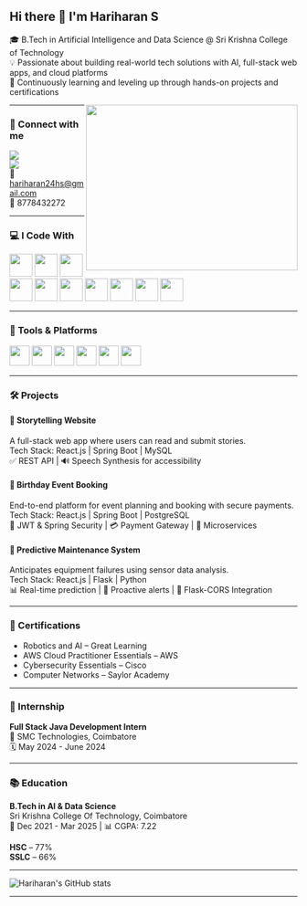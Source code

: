 ## Hi there 👋 I'm Hariharan S

🎓 B.Tech in Artificial Intelligence and Data Science @ Sri Krishna College of Technology  
💡 Passionate about building real-world tech solutions with AI, full-stack web apps, and cloud platforms  
🌱 Continuously learning and leveling up through hands-on projects and certifications  

<img align="right" width="370" height="290" src="https://i.pinimg.com/originals/47/f0/34/47f0342cec72b800463bf003eac1257e.gif">

---

### 🔗 Connect with me

[<img src="https://img.shields.io/badge/LinkedIn-0077B5?style=for-the-badge&logo=linkedin&logoColor=white" />](https://www.linkedin.com/in/hariharan-s24/)  
[<img src="https://img.shields.io/badge/GitHub-171515?style=for-the-badge&logo=github&logoColor=white" />](https://github.com/HARIHARANS24)  
📧 hariharan24hs@gmail.com  
📱 8778432272  

---

### 💻 I Code With

<img height="40" src="https://img.icons8.com/color/48/c-programming.png" /> 
<img height="40" src="https://img.icons8.com/color/48/java-coffee-cup-logo.png" /> 
<img height="40" src="https://img.icons8.com/color/48/html-5.png" /> 
<img height="40" src="https://img.icons8.com/color/48/css3.png" />
<img height="40" src="https://img.icons8.com/color/48/javascript--v1.png" />
<img height="40" src="https://img.icons8.com/officel/80/react.png" />
<img height="40" src="https://img.icons8.com/color/48/spring-logo.png" />
<img height="40" src="https://img.icons8.com/ios-filled/50/flask.png" />
<img height="40" src="https://img.icons8.com/color/48/mysql-logo.png" />
<img height="40" src="https://img.icons8.com/external-tal-revivo-shadow-tal-revivo/48/postgresql.png" />

---

### 🧰 Tools & Platforms

<img height="35" src="https://img.icons8.com/fluency/48/postman-api.png"/> 
<img height="35" src="https://img.icons8.com/color/48/figma.png"/> 
<img height="35" src="https://img.icons8.com/color/48/amazon-web-services.png"/> 
<img height="35" src="https://img.icons8.com/color/48/git.png"/> 
<img height="35" src="https://img.icons8.com/color/48/github.png"/> 
<img height="35" src="https://img.icons8.com/color/48/netlify.png"/>

---

### 🛠️ Projects

#### 📝 Storytelling Website
A full-stack web app where users can read and submit stories.  
Tech Stack: React.js | Spring Boot | MySQL  
✅ REST API | 🔊 Speech Synthesis for accessibility

#### 🎉 Birthday Event Booking
End-to-end platform for event planning and booking with secure payments.  
Tech Stack: React.js | Spring Boot | PostgreSQL  
🔐 JWT & Spring Security | 💳 Payment Gateway | 🧩 Microservices

#### 🔧 Predictive Maintenance System
Anticipates equipment failures using sensor data analysis.  
Tech Stack: React.js | Flask | Python  
📊 Real-time prediction | 🚨 Proactive alerts | 🔁 Flask-CORS Integration

---

### 📜 Certifications

- Robotics and AI – Great Learning  
- AWS Cloud Practitioner Essentials – AWS  
- Cybersecurity Essentials – Cisco  
- Computer Networks – Saylor Academy  

---

### 💼 Internship

**Full Stack Java Development Intern**  
📍 SMC Technologies, Coimbatore  
🗓️ May 2024 - June 2024

---

### 📚 Education

**B.Tech in AI & Data Science**  
Sri Krishna College Of Technology, Coimbatore  
📅 Dec 2021 - Mar 2025 | 📊 CGPA: 7.22  

**HSC** – 77%  
**SSLC** – 66%  

---

![Hariharan's GitHub stats](https://github-readme-stats.vercel.app/api?username=HARIHARANS24&theme=dark&show_icons=true&hide=issues)

---

